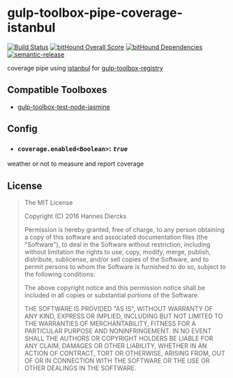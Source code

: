 gulp-toolbox-pipe-coverage-istanbul
===================================

[![Build Status](https://travis-ci.org/Xiphe/gulp-toolbox-pipe-coverage-istanbul.svg?branch=master)](https://travis-ci.org/Xiphe/gulp-toolbox-pipe-coverage-istanbul)
[![bitHound Overall Score](https://www.bithound.io/github/Xiphe/gulp-toolbox-pipe-coverage-istanbul/badges/score.svg)](https://www.bithound.io/github/Xiphe/gulp-toolbox-pipe-coverage-istanbul)
[![bitHound Dependencies](https://www.bithound.io/github/Xiphe/gulp-toolbox-pipe-coverage-istanbul/badges/dependencies.svg)](https://www.bithound.io/github/Xiphe/gulp-toolbox-pipe-coverage-istanbul/master/dependencies/npm)
[![semantic-release](https://img.shields.io/badge/%20%20%F0%9F%93%A6%F0%9F%9A%80-semantic--release-e10079.svg)](https://github.com/semantic-release/semantic-release)

coverage pipe using [istanbul](https://github.com/gotwarlost/istanbul) for [gulp-toolbox-registry](https://github.com/Xiphe/gulp-toolbox-registry)


Compatible Toolboxes
--------------------

 - [gulp-toolbox-test-node-jasmine](https://github.com/Xiphe/gulp-toolbox-test-node-jasmine)


Config
------

  - ### `coverage.enabled<Boolean>`: _`true`_

   weather or not to measure and report coverage


License
-------

> The MIT License
> 
> Copyright (C) 2016 Hannes Diercks
> 
> Permission is hereby granted, free of charge, to any person obtaining a copy of
> this software and associated documentation files (the "Software"), to deal in
> the Software without restriction, including without limitation the rights to
> use, copy, modify, merge, publish, distribute, sublicense, and/or sell copies
> of the Software, and to permit persons to whom the Software is furnished to do
> so, subject to the following conditions:
> 
> The above copyright notice and this permission notice shall be included in all
> copies or substantial portions of the Software.
> 
> THE SOFTWARE IS PROVIDED "AS IS", WITHOUT WARRANTY OF ANY KIND, EXPRESS OR
> IMPLIED, INCLUDING BUT NOT LIMITED TO THE WARRANTIES OF MERCHANTABILITY, FITNESS
> FOR A PARTICULAR PURPOSE AND NONINFRINGEMENT. IN NO EVENT SHALL THE AUTHORS OR
> COPYRIGHT HOLDERS BE LIABLE FOR ANY CLAIM, DAMAGES OR OTHER LIABILITY, WHETHER
> IN AN ACTION OF CONTRACT, TORT OR OTHERWISE, ARISING FROM, OUT OF OR IN
> CONNECTION WITH THE SOFTWARE OR THE USE OR OTHER DEALINGS IN THE SOFTWARE.
